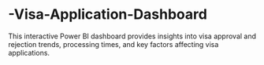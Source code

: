 # -Visa-Application-Dashboard
This interactive Power BI dashboard provides insights into visa approval and rejection trends, processing times, and key factors affecting visa applications.
